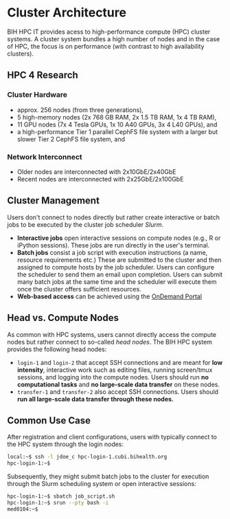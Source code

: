# Cluster Architecture

BIH HPC IT provides acess to high-performance compute (HPC) cluster systems.
A cluster system bundles a high number of nodes and in the case of HPC, the focus is on performance (with contrast to high availability clusters).

## HPC 4 Research

### Cluster Hardware

- approx. 256 nodes (from three generations),
- 5 high-memory nodes (2x 768 GB RAM, 2x 1.5 TB RAM, 1x 4 TB RAM),
- 11 GPU nodes (7x 4 Tesla GPUs, 1x 10 A40 GPUs, 3x 4 L40 GPUs), and
- a high-performance Tier 1 parallel CephFS file system with a larger but slower Tier 2 CephFS file system, and

### Network Interconnect

- Older nodes are interconnected with 2x10GbE/2x40GbE
- Recent nodes are interconnected with 2x25GbE/2x100GbE

## Cluster Management

Users don't connect to nodes directly but rather create interactive or batch jobs to be executed by the cluster job scheduler *Slurm*.

- **Interactive jobs** open interactive sessions on compute nodes (e.g., R or iPython sessions).
  These jobs are run directly in the user's terminal.
- **Batch jobs** consist a job script with execution instructions (a name, resource requirements etc.)
  These are submitted to the cluster and then assigned to compute hosts by the job scheduler.
  Users can configure the scheduler to send them an email upon completion.
  Users can submit many batch jobs at the same time and the scheduler will execute them once the cluster offers sufficient resources.
- **Web-based access** can be achieved using the [OnDemand Portal](../ondemand/overview.md)

## Head vs. Compute Nodes

As common with HPC systems, users cannot directly access the compute nodes but rather connect to so-called *head nodes*.
The BIH HPC system provides the following head nodes:

- `login-1` and `login-2` that accept SSH connections and are meant for **low intensity**, interactive work such as editing files, running screen/tmux sessions, and logging into the compute nodes.
  Users should run **no computational tasks** and **no large-scale data transfer** on these nodes.
- `transfer-1` and `transfer-2` also accept SSH connections.
  Users should **run all large-scale data transfer through these nodes.**

## Common Use Case

After registration and client configurations, users with typically connect to the HPC system through the login nodes:

```bash
local:~$ ssh -l jdoe_c hpc-login-1.cubi.bihealth.org
hpc-login-1:~$
```

Subsequently, they might submit batch jobs to the cluster for execution through the Slurm scheduling system or open interactive sessions:

```bash
hpc-login-1:~$ sbatch job_script.sh
hpc-login-1:~$ srun --pty bash -i
med0104:~$
```

